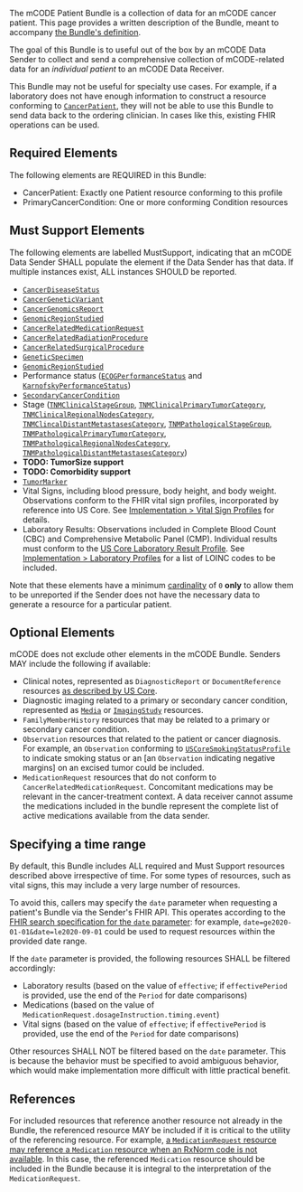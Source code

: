 

The mCODE Patient Bundle is a collection of data for an mCODE cancer patient. This page provides a written description of the Bundle, meant to accompany [the Bundle's definition](StructureDefinition-mcode-patient-bundle.html).

The goal of this Bundle is to useful out of the box by an mCODE Data Sender to collect and send a comprehensive collection of mCODE-related data for an _individual patient_ to an mCODE Data Receiver.

This Bundle may not be useful for specialty use cases. For example, if a laboratory does not have enough information to construct a resource conforming to [`CancerPatient`], they will not be able to use this Bundle to send data back to the ordering clinician. In cases like this, existing FHIR operations can be used.

## Required Elements

The following elements are REQUIRED in this Bundle:

* CancerPatient: Exactly one Patient resource conforming to this profile
* PrimaryCancerCondition: One or more conforming Condition resources

## Must Support Elements

The following elements are labelled MustSupport, indicating that an mCODE Data Sender SHALL populate the element if the Data Sender has that data. If multiple instances exist, ALL instances SHOULD be reported.

* [`CancerDiseaseStatus`]
* [`CancerGeneticVariant`]
* [`CancerGenomicsReport`]
* [`GenomicRegionStudied`]
* [`CancerRelatedMedicationRequest`]
* [`CancerRelatedRadiationProcedure`]
* [`CancerRelatedSurgicalProcedure`]
* [`GeneticSpecimen`]
* [`GenomicRegionStudied`]
* Performance status ([`ECOGPerformanceStatus`] and [`KarnofskyPerformanceStatus`])
* [`SecondaryCancerCondition`] 
* Stage ([`TNMClinicalStageGroup`], [`TNMClinicalPrimaryTumorCategory`], [`TNMClinicalRegionalNodesCategory`], [`TNMClincalDistantMetastasesCategory`], [`TNMPathologicalStageGroup`], [`TNMPathologicalPrimaryTumorCategory`], [`TNMPathologicalRegionalNodesCategory`], [`TNMPathologicalDistantMetastasesCategory`])
* **TODO: TumorSize support**
* **TODO: Comorbidity support**
* [`TumorMarker`]
* Vital Signs, including blood pressure, body height, and body weight. Observations conform to the FHIR vital sign profiles, incorporated by reference into US Core. See [Implementation > Vital Sign Profiles](implementation.html#VitalSigns) for details.
* Laboratory Results: Observations included in Complete Blood Count (CBC) and Comprehensive Metabolic Panel (CMP). Individual results must conform to the [US Core Laboratory Result Profile](http://hl7.org/fhir/us/core/StructureDefinition-us-core-observation-lab.html). See [Implementation > Laboratory Profiles](implementation.html#laboratory-profiles) for a list of LOINC codes to be included.

Note that these elements have a minimum [cardinality](https://www.hl7.org/fhir/conformance-rules.html#cardinality) of `0` **only** to allow them to be unreported if the Sender does not have the necessary data to generate a resource for a particular patient.

## Optional Elements

mCODE does not exclude other elements in the mCODE Bundle. Senders MAY include the following if available:

* Clinical notes, represented as `DiagnosticReport` or `DocumentReference` resources [as described by US Core][us-core-clinical-notes].
* Diagnostic imaging related to a primary or secondary cancer condition, represented as [`Media`] or [`ImagingStudy`] resources.
* `FamilyMemberHistory` resources that may be related to a primary or secondary cancer condition.
* `Observation` resources that related to the patient or cancer diagnosis. For example, an `Observation` conforming to [`USCoreSmokingStatusProfile`] to indicate smoking status or an [an `Observation` indicating negative margins] on an excised tumor could be included.
* `MedicationRequest` resources that do not conform to `CancerRelatedMedicationRequest`. Concomitant medications may be relevant in the cancer-treatment context. A data receiver cannot assume the medications included in the bundle represent the complete list of active medications available from the data sender.

## Specifying a time range

By default, this Bundle includes ALL required and Must Support resources described above irrespective of time. For some types of resources, such as vital signs, this may include a very large number of resources.

To avoid this, callers may specify the `date` parameter when requesting a patient's Bundle via the Sender's FHIR API. This operates according to the [FHIR search specification for the `date` parameter](http://hl7.org/fhir/R4/search.html#date): for example, `date=ge2020-01-01&date=le2020-09-01` could be used to request resources within the provided date range.

If the `date` parameter is provided, the following resources SHALL be filtered accordingly:

- Laboratory results (based on the value of `effective`; if `effectivePeriod` is provided, use the end of the `Period` for date comparisons)
- Medications (based on the value of `MedicationRequest.dosageInstruction.timing.event`)
- Vital signs (based on the value of `effective`; if `effectivePeriod` is provided, use the end of the `Period` for date comparisons)

Other resources SHALL NOT be filtered based on the `date` parameter. This is because the behavior must be specified to avoid ambiguous behavior, which would make implementation more difficult with little practical benefit.

## References

For included resources that reference another resource not already in the Bundle, the referenced resource MAY be included if it is critical to the utility of the referencing resource. For example, [a `MedicationRequest` resource may reference a `Medication` resource when an RxNorm code is not available](http://hl7.org/fhir/us/core/all-meds.html#options-for-representing-medication). In this case, the referenced `Medication` resource should be included in the Bundle because it is integral to the interpretation of the `MedicationRequest`.

[`CancerDiseaseStatus`]: StructureDefinition-mcode-cancer-disease-status.html
[`CancerGeneticVariant`]: StructureDefinition-mcode-cancer-genetic-variant.html
[`CancerGenomicsReport`]: StructureDefinition-mcode-cancer-genomics-report.html
[`CancerPatient`]: StructureDefinition-mcode-cancer-patient.html
[`CancerRelatedMedicationRequest`]: StructureDefinition-mcode-cancer-related-medication-request.html
[`CancerRelatedRadiationProcedure`]: StructureDefinition-mcode-cancer-related-radiation-procedure.html
[`CancerRelatedSurgicalProcedure`]: StructureDefinition-mcode-cancer-related-surgical-procedure.html
[`ComorbidCondition`]: StructureDefinition-mcode-comorbid-condition.html
[`ECOGPerformanceStatus`]: StructureDefinition-mcode-ecog-performance-status.html
[`KarnofskyPerformanceStatus`]: StructureDefinition-mcode-karnofsky-performance-status.html
[`GeneticSpecimen`]: StructureDefinition-mcode-genetic-specimen.html
[`GenomicRegionStudied`]: StructureDefinition-mcode-genomic-region-studied.html
[`ImagingStudy`]: https://www.hl7.org/fhir/imagingstudy.html
[`Media`]: https://www.hl7.org/fhir/media.html
[`PrimaryCancerCondition`]: StructureDefinition-mcode-primary-cancer-condition.html
[`SecondaryCancerCondition`]: StructureDefinition-mcode-secondary-cancer-condition.html
[`TNMClinicalDistantMetastasesCategory`]: StructureDefinition-mcode-tnm-clinical-distant-metastases-category.html
[`TNMClinicalPrimaryTumorCategory`]: StructureDefinition-mcode-tnm-clinical-primary-tumor-category.html
[`TNMClinicalRegionalNodesCategory`]: StructureDefinition-mcode-tnm-clinical-regional-nodes-category.html
[`TNMClinicalStageGroup`]: StructureDefinition-mcode-tnm-clinical-stage-group.html
[`TumorMarker`]: StructureDefinition-mcode-tumor-marker.html
[`USCorePractitioner`]: http://hl7.org/fhir/us/core/StructureDefinition-us-core-practitioner.html
[`USCoreProcedureProfile`]: http://hl7.org/fhir/us/core/StructureDefinition-us-core-procedure.html
[`USCoreSmokingStatusProfile`]: http://hl7.org/fhir/us/core/StructureDefinition-us-core-smokingstatus.html
[an Observation indicating negative margins]: Observation-example1-observation-tumor-invasion-negative.html
[conformance guidance for supported profiles]: conformance.html#supported-profiles
[StructureDefinition-us-core-`practitioner`]: http://hl7.org/fhir/us/core/STU3.1/StructureDefinition-us-core-practitioner.html
[us-core-clinical-notes]: https://www.hl7.org/fhir/us/core/clinical-notes-guidance.html
[`TNMClincalDistantMetastasesCategory`]: StructureDefinition-mcode-tnm-clinical-distant-metastases-category.html
[`TNMPathologicalStageGroup`]: StructureDefinition-mcode-tnm-pathological-stage-group.html
[`TNMPathologicalPrimaryTumorCategory`]: StructureDefinition-mcode-tnm-pathological-primary-tumor-category.html
[`TNMPathologicalRegionalNodesCategory`]: StructureDefinition-mcode-tnm-pathological-regional-nodes-category.html
[`TNMPathologicalDistantMetastasesCategory`]: StructureDefinition-mcode-tnm-pathological-distant-metastases-category.html




